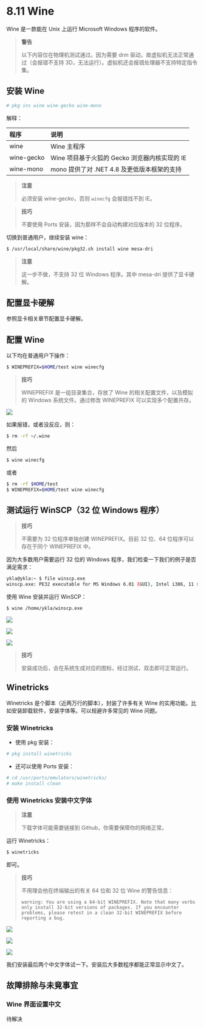 # 8.11 Wine

Wine 是一款能在 Unix 上运行 Microsoft Windows 程序的软件。

>**警告**
>
>以下内容仅在物理机测试通过。因为需要 drm 驱动，故虚拟机无法正常通过（会报错不支持 3D，无法运行）。虚拟机还会报错处理器不支持特定指令集。

## 安装 Wine


```sh
# pkg ins wine wine-gecko wine-mono
```

解释：

|程序 | 说明|
|:---|:---|
|wine|Wine 主程序|
|wine-gecko|Wine 项目基于火狐的 Gecko 浏览器内核实现的 IE |
|wine-mono|mono 提供了对 .NET 4.8 及更低版本框架的支持|

>**注意**
>
>必须安装 wine-gecko，否则 `winecfg` 会报错找不到 IE。

>**技巧**
>
>不要使用 Ports 安装，因为那样不会自动构建对应版本的 32 位程序。

切换到普通用户，继续安装 wine：

```sh
$ /usr/local/share/wine/pkg32.sh install wine mesa-dri
```

>**注意**
>
>这一步不做，不支持 32 位 Windows 程序。其中 mesa-dri 提供了显卡硬解。

## 配置显卡硬解

参照显卡相关章节配置显卡硬解。

## 配置 Wine

以下均在普通用户下操作：

```sh
$ WINEPREFIX=$HOME/test wine winecfg
```

>**技巧**
>
>WINEPREFIX 是一组目录集合，存放了 Wine 的相关配置文件，以及模拟的 Windows 系统文件。通过修改 WINEPREFIX 可以实现多个配置共存。

![](../.gitbook/assets/wine1.png)

如果报错，或者没反应，则：

```sh
$ rm -rf ~/.wine
```

然后

```sh
$ wine winecfg
```

或者

```sh
$ rm -rf $HOME/test
$ WINEPREFIX=$HOME/test wine winecfg
```

## 测试运行 WinSCP（32 位 Windows 程序）

>**技巧**
>
>不需要为 32 位程序单独创建 WINEPREFIX。目前 32 位、64 位程序可以存在于同个 WINEPREFIX 中。

因为大多数用户需要运行 32 位的 Windows 程序，我们检查一下我们的例子是否满足需求：

```sh
ykla@ykla:~ $ file winscp.exe
winscp.exe: PE32 executable for MS Windows 6.01 (GUI), Intel i386, 11 sections
```

使用 Wine 安装并运行 WinSCP：

```sh
$ wine /home/ykla/winscp.exe
```

![](../.gitbook/assets/wine2.png)

![](../.gitbook/assets/wine4.png)

![](../.gitbook/assets/wine3.png)

>**技巧**
>
>安装成功后，会在系统生成对应的图标，经过测试，双击即可正常运行。

## Winetricks

Winetricks 是个脚本（近两万行的脚本），封装了许多有关 Wine 的实用功能。比如安装卸载软件，安装字体等。可以规避许多常见的 Wine 问题。

### 安装 Winetricks

- 使用 pkg 安装：

```sh
# pkg install winetricks
```

- 还可以使用 Ports 安装：

```sh
# cd /usr/ports/emulators/winetricks/
# make install clean
```

### 使用 Winetricks 安装中文字体

>**注意**
>
>下载字体可能需要链接到 Github，你需要保障你的网络正常。


运行 Winetricks：

```sh
$ winetricks
```

即可。

>**技巧**
>
>不用理会他在终端输出的有关 64 位和 32 位 Wine 的警告信息：
>
>`warning: You are using a 64-bit WINEPREFIX. Note that many verbs only install 32-bit versions of packages. If you encounter problems, please retest in a clean 32-bit WINEPREFIX before reporting a bug.`


![](../.gitbook/assets/winetricks1.png)

![](../.gitbook/assets/winetricks2.png)

![](../.gitbook/assets/winetricks3.png)

我们安装最后两个中文字体试一下。安装后大多数程序都能正常显示中文了。

## 故障排除与未竟事宜

### Wine 界面设置中文

待解决

